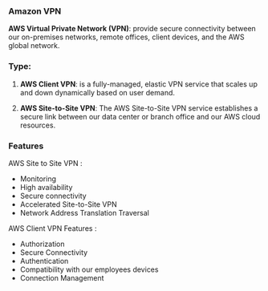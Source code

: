 ### Amazon VPN

**AWS Virtual Private Network (VPN)**: provide secure connectivity between our on-premises networks, remote offices, client devices, and the AWS global network.

### Type:

1. **AWS Client VPN**: is a fully-managed, elastic VPN service that scales up and down dynamically based on user demand.

2. **AWS Site-to-Site VPN**: The AWS Site-to-Site VPN service establishes a secure link between our data center or branch office and our AWS cloud resources.

### Features

AWS Site to Site VPN : 

 - Monitoring
 - High availability
 - Secure connectivity
 - Accelerated Site-to-Site VPN
 - Network Address Translation Traversal
 
AWS Client VPN Features :

- Authorization
- Secure Connectivity
- Authentication
- Compatibility with our employees devices
- Connection Management
